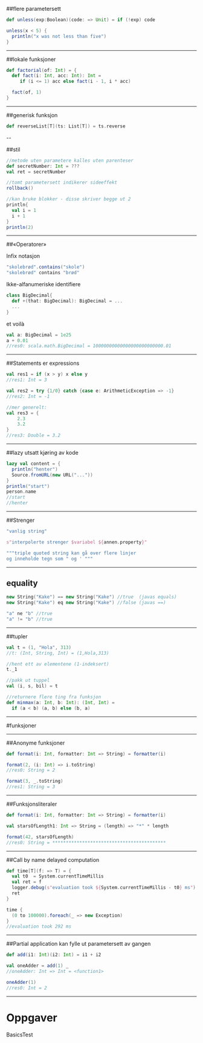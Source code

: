 ##flere parametersett

```scala
def unless(exp:Boolean)(code: => Unit) = if (!exp) code

unless(x < 5) {
  println("x was not less than five")
}
```

---

##lokale funksjoner
```scala
def factorial(of: Int) = {
  def fact(i: Int, acc: Int): Int =
     if (i <= 1) acc else fact(i - 1, i * acc)

  fact(of, 1)
}
```

---

##generisk funksjon
```scala
def reverseList[T](ts: List[T]) = ts.reverse
```

--

##stil
```scala
//metode uten parametere kalles uten parenteser
def secretNumber: Int = ???
val ret = secretNumber

//tomt parametersett indikerer sideeffekt
rollback()

//kan bruke blokker - disse skriver begge ut 2
println{
  val i = 1
  i + 1
}
println(2)
```

---

##«Operatorer»

Infix notasjon
```scala
"skolebrød".contains("skole")
"skolebrød" contains "brød"
```

Ikke-alfanumeriske identifiere
```scala
class BigDecimal{
  def +(that: BigDecimal): BigDecimal = ...
  ...
}
```

et voilà
```scala
val a: BigDecimal = 1e25
a + 0.01
//res0: scala.math.BigDecimal = 10000000000000000000000000.01
```

---

##Statements er expressions
```scala
val res1 = if (x > y) x else y
//res1: Int = 3

val res2 = try {1/0} catch {case e: ArithmeticException => -1}
//res2: Int = -1

//mer generelt:
val res3 = {
    2.3
    3.2
}
//res3: Double = 3.2
```

---

##lazy
utsatt kjøring av kode
```scala
lazy val content = {
  println("henter")
  Source.fromURL(new URL("..."))
}
println("start")
person.name
//start
//henter
```

---

##Strenger

```scala
"vanlig string"

s"interpolerte strenger $variabel ${annen.property}"

"""triple quoted string kan gå over flere linjer
og inneholde tegn som " og ' """
```

---

## equality
```scala
new String("Kake") == new String("Kake") //true  (javas equals)
new String("Kake") eq new String("Kake") //false (javas ==)

"a" ne "b" //true
"a" != "b" //true
```

---

##tupler
```scala
val t = (1, "Hola", 313)
//t: (Int, String, Int) = (1,Hola,313)

//hent ett av elementene (1-indeksert)
t._1

//pakk ut tuppel
val (i, s, bil) = t

//returnere flere ting fra funksjon
def minmax(a: Int, b: Int): (Int, Int) =
  if (a < b) (a, b) else (b, a)

```

---

#funksjoner

---

##Anonyme funksjoner
```scala
def format(i: Int, formatter: Int => String) = formatter(i)

format(2, (i: Int) => i.toString)
//res0: String = 2

format(3, _.toString)
//res1: String = 3

```

---

##Funksjonsliteraler
```scala
def format(i: Int, formatter: Int => String) = formatter(i)

val starsOfLength1: Int => String = (length) => "*" * length

format(42, starsOfLength)
//res0: String = ******************************************
```

---

##Call by name
delayed computation

```scala
def time[T](f: => T) = {
  val t0  = System.currentTimeMillis
  val ret = f
  logger.debug(s"evaluation took ${System.currentTimeMillis - t0} ms")
  ret
}

time {
  (0 to 100000).foreach(_ => new Exception)
}
//evaluation took 292 ms
```

---

##Partial application
kan fylle ut parametersett av gangen
```scala
def add(i1: Int)(i2: Int) = i1 + i2

val oneAdder = add(1) _
//oneAdder: Int => Int = <function1>

oneAdder(1)
//res0: Int = 2
```

---

# Oppgaver #
BasicsTest

